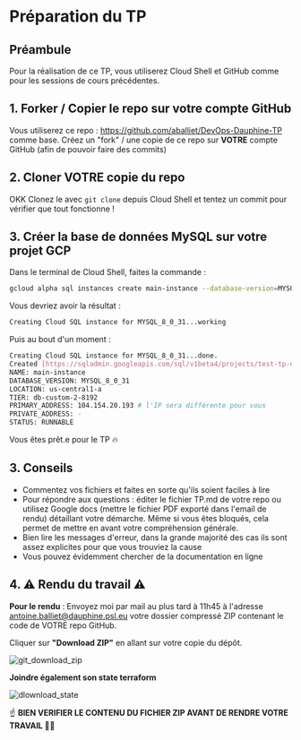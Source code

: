 # Préparation du TP

## Préambule

Pour la réalisation de ce TP, vous utiliserez Cloud Shell et GitHub comme pour les sessions de cours précédentes.

## 1. Forker / Copier le repo sur votre compte GitHub

Vous utiliserez ce repo : https://github.com/aballiet/DevOps-Dauphine-TP comme base. Créez un "fork" / une copie de ce repo sur **VOTRE** compte GitHub (afin de pouvoir faire des commits)

## 2. Cloner VOTRE copie du repo
OKK
Clonez le avec `git clone` depuis Cloud Shell et tentez un commit pour vérifier que tout fonctionne !

## 3. Créer la base de données MySQL sur votre projet GCP

Dans le terminal de Cloud Shell, faites la commande :

```bash
gcloud alpha sql instances create main-instance --database-version=MYSQL_8_0_31 --cpu=2 --memory=8GiB --zone=us-central1-a --root-password=password123
```

Vous devriez avoir la résultat :
```bash
Creating Cloud SQL instance for MYSQL_8_0_31...working
```

Puis au bout d'un moment :

```bash
Creating Cloud SQL instance for MYSQL_8_0_31...done.
Created [https://sqladmin.googleapis.com/sql/v1beta4/projects/test-tp-dauphine/instances/main-instance].
NAME: main-instance
DATABASE_VERSION: MYSQL_8_0_31
LOCATION: us-central1-a
TIER: db-custom-2-8192
PRIMARY_ADDRESS: 104.154.20.193 # l'IP sera différente pour vous
PRIVATE_ADDRESS: -
STATUS: RUNNABLE
```

Vous êtes prêt.e pour le TP 🔥

## 3. Conseils
- Commentez vos fichiers et faites en sorte qu'ils soient faciles à lire
- Pour répondre aux questions : éditer le fichier TP.md de votre repo ou utilisez Google docs (mettre le fichier PDF exporté dans l'email de rendu) détaillant votre démarche. Même si vous êtes bloqués, cela permet de mettre en avant votre compréhension générale.
- Bien lire les messages d'erreur, dans la grande majorité des cas ils sont assez explicites pour que vous trouviez la cause
- Vous pouvez évidemment chercher de la documentation en ligne

## 4. ⚠️ Rendu du travail ⚠️
**Pour le rendu** : Envoyez moi par mail au plus tard à 11h45 à l'adresse antoine.balliet@dauphine.psl.eu votre dossier compressé ZIP contenant le code de VOTRE repo GitHub.

Cliquer sur **"Download ZIP"** en allant sur votre copie du dépôt.

![git_download_zip](images/git_download_zip.png)

**Joindre également son state terraform**

![dlownload_state](images/download_state.png)

☝️ **BIEN VERIFIER LE CONTENU DU FICHIER ZIP AVANT DE RENDRE VOTRE TRAVAIL 🧘‍♂️**
